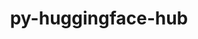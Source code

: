 ---
title: "py-huggingface-hub"
layout: cache
categories: [package, develop-2024-05-26]
meta: {"versions": ["0.19.4"], "compilers": ["apple-clang@=15.0.0", "gcc@=11.4.0"], "oss": ["ubuntu22.04", "ventura"], "platforms": ["darwin", "linux"], "targets": ["aarch64", "x86_64_v3"], "stacks": ["ml-darwin-aarch64-mps", "ml-linux-x86_64-cpu", "ml-linux-x86_64-cuda", "root"], "num_specs": 4, "num_specs_by_stack": {"ml-darwin-aarch64-mps": 2, "root": 4, "ml-linux-x86_64-cpu": 2, "ml-linux-x86_64-cuda": 2}}
spec_details: [{"hash": "ykzuprrmifhqmbzrqgwf7akguxdutyfe", "compiler": "apple-clang@=15.0.0", "versions": ["0.19.4"], "os": "ventura", "platform": "darwin", "target": "aarch64", "variants": ["build_system=python_pip", "~cli"], "stacks": ["ml-darwin-aarch64-mps", "root"], "size": "-", "tarball": "https://binaries.spack.io/develop-2024-05-26/build_cache/darwin-ventura-aarch64/apple-clang-15.0.0/py-huggingface-hub-0.19.4/darwin-ventura-aarch64-apple-clang-15.0.0-py-huggingface-hub-0.19.4-ykzuprrmifhqmbzrqgwf7akguxdutyfe.spack"}, {"hash": "uletk2cuorj5gkcm7g5vnns6lx6zl7jn", "compiler": "apple-clang@=15.0.0", "versions": ["0.19.4"], "os": "ventura", "platform": "darwin", "target": "aarch64", "variants": ["build_system=python_pip", "~cli"], "stacks": ["ml-darwin-aarch64-mps", "root"], "size": "-", "tarball": "https://binaries.spack.io/develop-2024-05-26/build_cache/darwin-ventura-aarch64/apple-clang-15.0.0/py-huggingface-hub-0.19.4/darwin-ventura-aarch64-apple-clang-15.0.0-py-huggingface-hub-0.19.4-uletk2cuorj5gkcm7g5vnns6lx6zl7jn.spack"}, {"hash": "sqdmvoaqegp6okpgdngbpaoaj4uaqceq", "compiler": "gcc@=11.4.0", "versions": ["0.19.4"], "os": "ubuntu22.04", "platform": "linux", "target": "x86_64_v3", "variants": ["build_system=python_pip", "~cli"], "stacks": ["root", "ml-linux-x86_64-cpu", "ml-linux-x86_64-cuda"], "size": "-", "tarball": "https://binaries.spack.io/develop-2024-05-26/build_cache/linux-ubuntu22.04-x86_64_v3/gcc-11.4.0/py-huggingface-hub-0.19.4/linux-ubuntu22.04-x86_64_v3-gcc-11.4.0-py-huggingface-hub-0.19.4-sqdmvoaqegp6okpgdngbpaoaj4uaqceq.spack"}, {"hash": "apmoioreemuphivvhjrhuj2auhw5krz2", "compiler": "gcc@=11.4.0", "versions": ["0.19.4"], "os": "ubuntu22.04", "platform": "linux", "target": "x86_64_v3", "variants": ["build_system=python_pip", "~cli"], "stacks": ["root", "ml-linux-x86_64-cpu", "ml-linux-x86_64-cuda"], "size": "-", "tarball": "https://binaries.spack.io/develop-2024-05-26/build_cache/linux-ubuntu22.04-x86_64_v3/gcc-11.4.0/py-huggingface-hub-0.19.4/linux-ubuntu22.04-x86_64_v3-gcc-11.4.0-py-huggingface-hub-0.19.4-apmoioreemuphivvhjrhuj2auhw5krz2.spack"}]
---